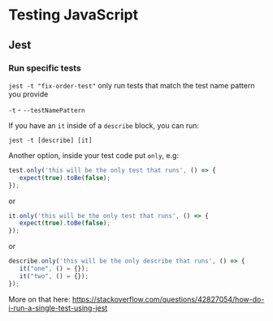 
# Testing JavaScript

## Jest

### Run specific tests

`jest -t "fix-order-test"` only run tests that match the test name pattern you provide

`-t` - `--testNamePattern`

If you have an `it` inside of a `describe` block, you can run:

`jest -t [describe] [it]`

Another option, inside your test code put `only`, e.g:

```js
test.only('this will be the only test that runs', () => {
   expect(true).toBe(false);
});
```
or
```js
it.only('this will be the only test that runs', () => {
   expect(true).toBe(false);
});
```
or
```js
describe.only('this will be the only describe that runs', () => {
   it("one", () = {});
   it("two", () = {});
});
```

More on that here: https://stackoverflow.com/questions/42827054/how-do-i-run-a-single-test-using-jest
